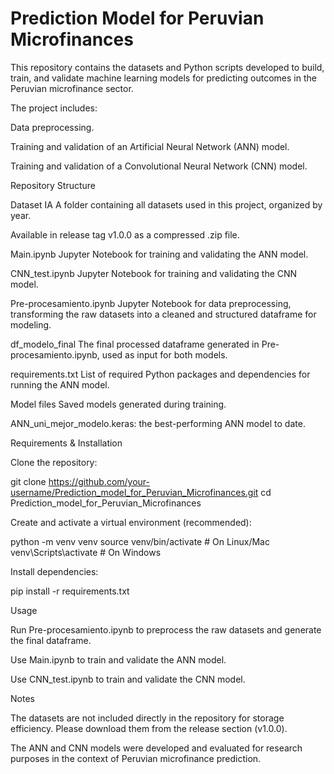 # Prediction Model for Peruvian Microfinances

This repository contains the datasets and Python scripts developed to build, train, and validate machine learning models for predicting outcomes in the Peruvian microfinance sector.

The project includes:

Data preprocessing.

Training and validation of an Artificial Neural Network (ANN) model.

Training and validation of a Convolutional Neural Network (CNN) model.

Repository Structure

Dataset IA
A folder containing all datasets used in this project, organized by year.

Available in release tag v1.0.0 as a compressed .zip file.

Main.ipynb
Jupyter Notebook for training and validating the ANN model.

CNN_test.ipynb
Jupyter Notebook for training and validating the CNN model.

Pre-procesamiento.ipynb
Jupyter Notebook for data preprocessing, transforming the raw datasets into a cleaned and structured dataframe for modeling.

df_modelo_final
The final processed dataframe generated in Pre-procesamiento.ipynb, used as input for both models.

requirements.txt
List of required Python packages and dependencies for running the ANN model.

Model files
Saved models generated during training.

ANN_uni_mejor_modelo.keras: the best-performing ANN model to date.

Requirements & Installation

Clone the repository:

git clone https://github.com/your-username/Prediction_model_for_Peruvian_Microfinances.git
cd Prediction_model_for_Peruvian_Microfinances


Create and activate a virtual environment (recommended):

python -m venv venv
source venv/bin/activate   # On Linux/Mac
venv\Scripts\activate      # On Windows


Install dependencies:

pip install -r requirements.txt

Usage

Run Pre-procesamiento.ipynb to preprocess the raw datasets and generate the final dataframe.

Use Main.ipynb to train and validate the ANN model.

Use CNN_test.ipynb to train and validate the CNN model.

Notes

The datasets are not included directly in the repository for storage efficiency. Please download them from the release section (v1.0.0).

The ANN and CNN models were developed and evaluated for research purposes in the context of Peruvian microfinance prediction.
